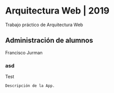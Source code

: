# Arquitectura Web | 2019

Trabajo práctico de Arquitectura Web

## Administración de alumnos

Francisco Jurman



### asd
Test

```
Descripción de la App.

```

